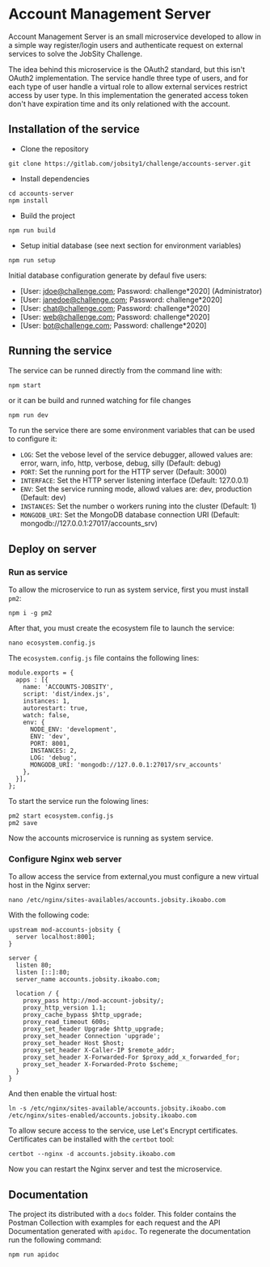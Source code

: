 # Account Management Server

Account Management Server is an small microservice developed to allow in a simple way register/login users and authenticate request on external services to solve the JobSity Challenge. 

The idea behind this microservice is the OAuth2 standard, but this isn't OAuth2 implementation. The service handle three type of users, and for each type of user handle a virtual role to allow external services restrict access by user type. In this implementation the generated access token don't have expiration time and its only relationed with the account.

## Installation of the service

- Clone the repository
```
git clone https://gitlab.com/jobsity1/challenge/accounts-server.git
```
- Install dependencies
```
cd accounts-server
npm install
```
- Build the project
```
npm run build
```
- Setup initial database (see next section for environment variables)
```
npm run setup
```
Initial database configuration generate by defaul five users:

* [User: jdoe@challenge.com; Password: challenge*2020] (Administrator)
* [User: janedoe@challenge.com; Password: challenge*2020]
* [User: chat@challenge.com; Password: challenge*2020]
* [User: web@challenge.com; Password: challenge*2020]
* [User: bot@challenge.com; Password: challenge*2020]

## Running the service

The service can be runned directly from the command line with:
```bash
npm start
```
or it can be build and runned watching for file changes
```
npm run dev
```

To run the service there are some environment variables that can be used to configure it:

* `LOG`: Set the vebose level of the service debugger, allowed values are: error, warn, info, http, verbose, debug, silly (Default: debug)
* `PORT`: Set the running port for the HTTP server (Default: 3000)
* `INTERFACE`: Set the HTTP server listening interface (Default: 127.0.0.1)
* `ENV`: Set the service running mode, allowd values are: dev, production (Default: dev)
* `INSTANCES`: Set the number o workers runing into the cluster (Default: 1)
* `MONGODB_URI`: Set the MongoDB database connection URI (Default: mongodb://127.0.0.1:27017/accounts_srv)

## Deploy on server

### Run as service

To allow the microservice to run as system service, first you must install `pm2`:

```
npm i -g pm2
```

After that, you must create the ecosystem file to launch the service:

```
nano ecosystem.config.js
```

The `ecosystem.config.js` file contains the following lines:

```
module.exports = {
  apps : [{
    name: 'ACCOUNTS-JOBSITY',
    script: 'dist/index.js',
    instances: 1,
    autorestart: true,
    watch: false,
    env: {
      NODE_ENV: 'development',
      ENV: 'dev',
      PORT: 8001,
      INSTANCES: 2,
      LOG: 'debug',
      MONGODB_URI: 'mongodb://127.0.0.1:27017/srv_accounts'
    },
  }],
};

```

To start the service run the folowing lines:

```
pm2 start ecosystem.config.js
pm2 save
```

Now the accounts microservice is running as system service.

### Configure Nginx web server

To allow access the service from external,you must configure a new virtual host in the Nginx server:

```
nano /etc/nginx/sites-availables/accounts.jobsity.ikoabo.com
```

With the following code:

```
upstream mod-accounts-jobsity {
  server localhost:8001;
}
 
server {
  listen 80;
  listen [::]:80;
  server_name accounts.jobsity.ikoabo.com;

  location / {
    proxy_pass http://mod-account-jobsity/;
    proxy_http_version 1.1;
    proxy_cache_bypass $http_upgrade;
    proxy_read_timeout 600s;
    proxy_set_header Upgrade $http_upgrade;
    proxy_set_header Connection 'upgrade';
    proxy_set_header Host $host;
    proxy_set_header X-Caller-IP $remote_addr;
    proxy_set_header X-Forwarded-For $proxy_add_x_forwarded_for;
    proxy_set_header X-Forwarded-Proto $scheme;
  }
}
```

And then enable the virtual host:

```
ln -s /etc/nginx/sites-available/accounts.jobsity.ikoabo.com /etc/nginx/sites-enabled/accounts.jobsity.ikoabo.com
```

To allow secure access to the service, use Let's Encrypt certificates. Certificates can be installed with the `certbot` tool:

```
certbot --nginx -d accounts.jobsity.ikoabo.com
```

Now you can restart the Nginx server and test the microservice.

## Documentation

The project its distributed with a `docs` folder. This folder contains the Postman Collection with examples for each request and the API Documentation generated with `apidoc`. To regenerate the documentation run the following command:

```bash
npm run apidoc
```
